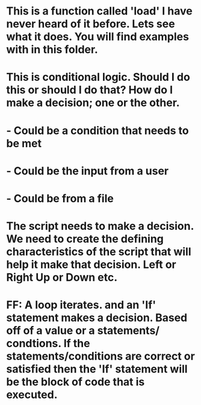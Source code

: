 # This is a function called 'load' I have never heard of it before. Lets see what it does. You will find examples with in this folder.

# This is conditional logic. Should I do this or should I do that? How do I make a decision; one or the other.

#	- Could be a condition that needs to be met
#	- Could be the input from a user
#	- Could be from a file

# The script needs to make a decision. We need to create the defining characteristics of the script that will help it make that decision. Left or Right Up or Down etc. 

# FF: A loop iterates. and an 'If' statement makes a decision. Based off of a value or a statements/ condtions. If the statements/conditions are correct or satisfied then the 'If' statement will be the block of code that is executed.


